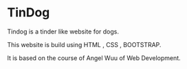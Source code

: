 # TinDog
Tindog is a tinder like website for dogs.

This website is build using HTML , CSS , BOOTSTRAP.

It is based on the course of Angel Wuu of Web Development.
